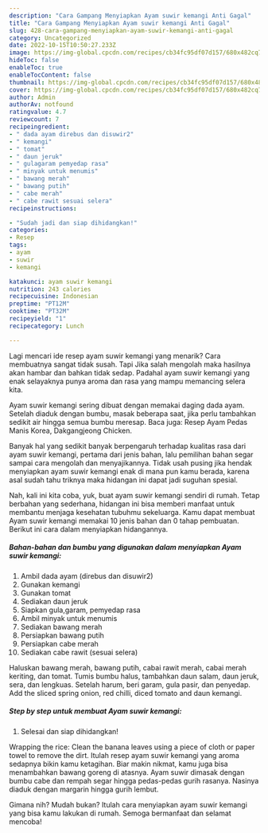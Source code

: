 ```yaml
---
description: "Cara Gampang Menyiapkan Ayam suwir kemangi Anti Gagal"
title: "Cara Gampang Menyiapkan Ayam suwir kemangi Anti Gagal"
slug: 428-cara-gampang-menyiapkan-ayam-suwir-kemangi-anti-gagal
category: Uncategorized
date: 2022-10-15T10:50:27.233Z
image: https://img-global.cpcdn.com/recipes/cb34fc95df07d157/680x482cq70/ayam-suwir-kemangi-foto-resep-utama.jpg
hideToc: false
enableToc: true
enableTocContent: false
thumbnail: https://img-global.cpcdn.com/recipes/cb34fc95df07d157/680x482cq70/ayam-suwir-kemangi-foto-resep-utama.jpg
cover: https://img-global.cpcdn.com/recipes/cb34fc95df07d157/680x482cq70/ayam-suwir-kemangi-foto-resep-utama.jpg
author: Admin
authorAv: notfound
ratingvalue: 4.7
reviewcount: 7
recipeingredient:
- " dada ayam direbus dan disuwir2"
- " kemangi"
- " tomat"
- " daun jeruk"
- " gulagaram pemyedap rasa"
- " minyak untuk menumis"
- " bawang merah"
- " bawang putih"
- " cabe merah"
- " cabe rawit sesuai selera"
recipeinstructions:

- "Sudah jadi dan siap dihidangkan!"
categories:
- Resep
tags:
- ayam
- suwir
- kemangi

katakunci: ayam suwir kemangi 
nutrition: 243 calories
recipecuisine: Indonesian
preptime: "PT12M"
cooktime: "PT32M"
recipeyield: "1"
recipecategory: Lunch

---
```



Lagi mencari ide resep ayam suwir kemangi yang menarik? Cara membuatnya sangat tidak susah. Tapi Jika salah mengolah maka hasilnya akan hambar dan bahkan tidak sedap. Padahal ayam suwir kemangi yang enak selayaknya punya aroma dan rasa yang mampu memancing selera kita.


Ayam suwir kemangi sering dibuat dengan memakai daging dada ayam. Setelah diaduk dengan bumbu, masak beberapa saat, jika perlu tambahkan sedikit air hingga semua bumbu meresap. Baca juga: Resep Ayam Pedas Manis Korea, Dakgangjeong Chicken.

Banyak hal yang sedikit banyak berpengaruh terhadap kualitas rasa dari ayam suwir kemangi, pertama dari jenis bahan, lalu pemilihan bahan segar sampai cara mengolah dan menyajikannya. Tidak usah pusing jika hendak menyiapkan ayam suwir kemangi enak di mana pun kamu berada, karena asal sudah tahu triknya maka hidangan ini dapat jadi suguhan spesial.


Nah, kali ini kita coba, yuk, buat ayam suwir kemangi sendiri di rumah. Tetap berbahan yang sederhana, hidangan ini bisa memberi manfaat untuk membantu menjaga kesehatan tubuhmu sekeluarga. Kamu dapat membuat Ayam suwir kemangi memakai 10 jenis bahan dan 0 tahap pembuatan. Berikut ini cara dalam menyiapkan hidangannya.

<!--inarticleads1-->

##### Bahan-bahan dan bumbu yang digunakan dalam menyiapkan Ayam suwir kemangi:

1. Ambil  dada ayam (direbus dan disuwir2)
1. Gunakan  kemangi
1. Gunakan  tomat
1. Sediakan  daun jeruk
1. Siapkan  gula,garam, pemyedap rasa
1. Ambil  minyak untuk menumis
1. Sediakan  bawang merah
1. Persiapkan  bawang putih
1. Persiapkan  cabe merah
1. Sediakan  cabe rawit (sesuai selera)


Haluskan bawang merah, bawang putih, cabai rawit merah, cabai merah keriting, dan tomat. Tumis bumbu halus, tambahkan daun salam, daun jeruk, sera, dan lengkuas. Setelah harum, beri garam, gula pasir, dan penyedap. Add the sliced spring onion, red chilli, diced tomato and daun kemangi. 

<!--inarticleads2-->

##### Step by step untuk membuat Ayam suwir kemangi:


1. Selesai dan siap dihidangkan!

Wrapping the rice: Clean the banana leaves using a piece of cloth or paper towel to remove the dirt. Itulah resep ayam suwir kemangi yang aroma sedapnya bikin kamu ketagihan. Biar makin nikmat, kamu juga bisa menambahkan bawang goreng di atasnya. Ayam suwir dimasak dengan bumbu cabe dan rempah segar hingga pedas-pedas gurih rasanya. Nasinya diaduk dengan margarin hingga gurih lembut. 

Gimana nih? Mudah bukan? Itulah cara menyiapkan ayam suwir kemangi yang bisa kamu lakukan di rumah. Semoga bermanfaat dan selamat mencoba!
